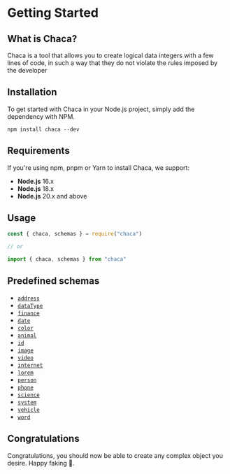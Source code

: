 # Getting Started

## What is Chaca?

Chaca is a tool that allows you to create logical data integers with a few lines of code, in such a way that they do not violate the rules imposed by the developer

## Installation

To get started with Chaca in your Node.js project, simply add the dependency with NPM.

```shell
npm install chaca --dev
```

## Requirements

If you're using npm, pnpm or Yarn to install Chaca, we support:

- **Node.js** 16.x
- **Node.js** 18.x
- **Node.js** 20.x and above

## Usage

```js
const { chaca, schemas } = require("chaca")

// or

import { chaca, schemas } from "chaca"
```

## Predefined schemas

- [`address`](../schemas/address)
- [`dataType`](../schemas/data_type)
- [`finance`](../schemas/finance)
- [`date`](../schemas/date)
- [`color`](../schemas/color)
- [`animal`](../schemas/animal)
- [`id`](../schemas/id)
- [`image`](../schemas/image)
- [`video`](../schemas/video)
- [`internet`](../schemas/internet)
- [`lorem`](../schemas/lorem)
- [`person`](../schemas/person)
- [`phone`](../schemas/phone)
- [`science`](../schemas/science)
- [`system`](../schemas/system)
- [`vehicle`](../schemas/vehicle)
- [`word`](../schemas/word)

## Congratulations

Congratulations, you should now be able to create any complex object you desire. Happy faking 🥳.
